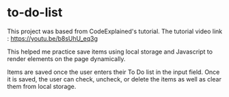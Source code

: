 # to-do-list
This project was based from CodeExplained's tutorial.
The tutorial video link : https://youtu.be/b8sUhU_eq3g

This helped me practice save items using local storage and Javascript to render elements on the page dynamically. 

Items are saved once the user enters their To Do list in the input field. Once it is saved, the user can check, uncheck, or delete the items as well as clear them from local storage. 

